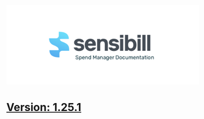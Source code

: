 ![Sensibill](Sensibill-Logo.png)

# [Version: 1.25.1](https://sensibill.github.io/sensibill-ios-documentation/)

